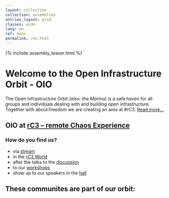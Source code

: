 ```yaml
---
layout: collection
collection: assemblies
entries_layout: grid
classes: wide
lang: en
ref: main
permalink: /en.html
---
```

{% include assembly_teaser.html %}


Welcome to the Open Infrastructure Orbit - OIO
=========================================

The Open Infrastructure Orbit *(also: the Marina)* is a safe haven for all groups and individuals dealing with and building open infrastructure. Together with about:freedom we are creating an area at #rC3. [Read more...](/en/about)

OIO at [rC3 – remote Chaos Experience](https://events.ccc.de/2020/09/04/rc3-remote-chaos-experience/)
---------

### How do you find us?

* via [stream](https://streaming.media.ccc.de/rc3/oio)
* in the [rC3 World](https://rc3.world/rc3/assembly/af-oio/)
* after the talks to the [discussion](http://discussion.rc3.oio.social)
* to our [workshops](http://workshop.rc3.oio.social)
* show up to our speakers in the [hall](http://audience.rc3.oio.social)

These communites are part of our orbit:
--------
